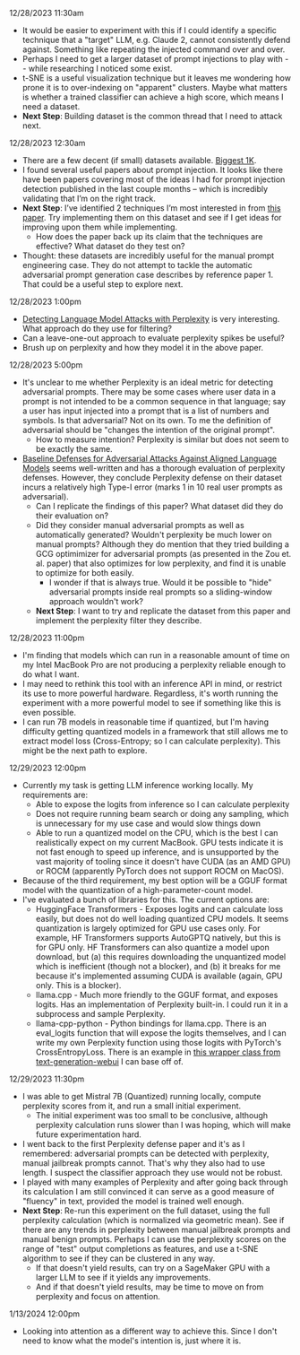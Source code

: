 12/28/2023 11:30am

- It would be easier to experiment with this if I could identify a specific technique that a "target" LLM, e.g. Claude 2, cannot consistently defend against. Something like repeating the injected command over and over.
- Perhaps I need to get a larger dataset of prompt injections to play with -- while researching I noticed some exist.
- t-SNE is a useful visualization technique but it leaves me wondering how prone it is to over-indexing on "apparent" clusters. Maybe what matters is whether a trained classifier can achieve a high score, which means I need a dataset.
- **Next Step**: Building dataset is the common thread that I need to attack next.

12/28/2023 12:30am

- There are a few decent (if small) datasets available. [Biggest 1K](https://huggingface.co/datasets/Harelix/Prompt-Injection-Mixed-Techniques-2024).
- I found several useful papers about prompt injection. It looks like there have been papers covering most of the ideas I had for prompt injection detection published in the last couple months – which is incredibly validating that I’m on the right track.
- **Next Step**: I’ve identified 2 techniques I’m most interested in from [this paper](https://arxiv.org/pdf/2310.12815.pdf). Try implementing them on this dataset and see if I get ideas for improving upon them while implementing.
  - How does the paper back up its claim that the techniques are effective? What dataset do they test on?
- Thought: these datasets are incredibly useful for the manual prompt engineering case. They do not attempt to tackle the automatic adversarial prompt generation case describes by reference paper 1. That could be a useful step to explore next.

12/28/2023 1:00pm

- [Detecting Language Model Attacks with Perplexity](https://arxiv.org/pdf/2308.14132.pdf) is very interesting. What approach do they use for filtering?
- Can a leave-one-out approach to evaluate perplexity spikes be useful?
- Brush up on perplexity and how they model it in the above paper.

12/28/2023 5:00pm

- It's unclear to me whether Perplexity is an ideal metric for detecting adversarial prompts. There may be some cases where user data in a prompt is not intended to be a common sequence in that language; say a user has input injected into a prompt that is a list of numbers and symbols. Is that adversarial? Not on its own. To me the definition of adversarial should be "changes the intention of the original prompt".
  - How to measure intention? Perplexity is similar but does not seem to be exactly the same.
- [Baseline Defenses for Adversarial Attacks Against Aligned Language Models](https://arxiv.org/pdf/2309.00614.pdf) seems well-written and has a thorough evaluation of perplexity defenses. However, they conclude Perplexity defense on their dataset incurs a relatively high Type-I error (marks 1 in 10 real user prompts as adversarial).
  - Can I replicate the findings of this paper? What dataset did they do their evaluation on?
  - Did they consider manual adversarial prompts as well as automatically generated? Wouldn't perplexity be much lower on manual prompts? Although they do mention that they tried building a GCG optimimizer for adversarial prompts (as presented in the Zou et. al. paper) that also optimizes for low perplexity, and find it is unable to optimize for both easily.
    - I wonder if that is always true. Would it be possible to "hide" adversarial prompts inside real prompts so a sliding-window approach wouldn't work?
  - **Next Step**: I want to try and replicate the dataset from this paper and implement the perplexity filter they describe.

12/28/2023 11:00pm

- I'm finding that models which can run in a reasonable amount of time on my Intel MacBook Pro are not producing a perplexity reliable enough to do what I want.
- I may need to rethink this tool with an inference API in mind, or restrict its use to more powerful hardware. Regardless, it's worth running the experiment with a more powerful model to see if something like this is even possible.
- I can run 7B models in reasonable time if quantized, but I'm having difficulty getting quantized models in a framework that still allows me to extract model loss (Cross-Entropy; so I can calculate perplexity). This might be the next path to explore.

12/29/2023 12:00pm

- Currently my task is getting LLM inference working locally. My requirements are:
  - Able to expose the logits from inference so I can calculate perplexity
  - Does not require running beam search or doing any sampling, which is unnecessary for my use case and would slow things down
  - Able to run a quantized model on the CPU, which is the best I can realistically expect on my current MacBook. GPU tests indicate it is not fast enough to speed up inference, and is unsupported by the vast majority of tooling since it doesn't have CUDA (as an AMD GPU) or ROCM (apparently PyTorch does not support ROCM on MacOS).
- Because of the third requirement, my best option will be a GGUF format model with the quantization of a high-parameter-count model.
- I've evaluated a bunch of libraries for this. The current options are:
  - HuggingFace Transformers - Exposes logits and can calculate loss easily, but does not do well loading quantized CPU models. It seems quantization is largely optimized for GPU use cases only. For example, HF Transformers supports AutoGPTQ natively, but this is for GPU only. HF Transformers can also quantize a model upon download, but (a) this requires downloading the unquantized model which is inefficient (though not a blocker), and (b) it breaks for me because it's implemented assuming CUDA is available (again, GPU only. This is a blocker).
  - llama.cpp - Much more friendly to the GGUF format, and exposes logits. Has an implementation of Perplexity built-in. I could run it in a subprocess and sample Perplexity.
  - llama-cpp-python - Python bindings for llama.cpp. There is an eval_logits function that will expose the logits themselves, and I can write my own Perplexity function using those logits with PyTorch's CrossEntropyLoss. There is an example in [this wrapper class from text-generation-webui](https://github.com/oobabooga/text-generation-webui/blob/main/modules/llamacpp_hf.py) I can base off of.

12/29/2023 11:30pm

- I was able to get Mistral 7B (Quantized) running locally, compute perplexity scores from it, and run a small initial experiment.
  - The initial experiment was too small to be conclusive, although perplexity calculation runs slower than I was hoping, which will make future experimentation hard.
- I went back to the first Perplexity defense paper and it's as I remembered: adversarial prompts can be detected with perplexity, manual jailbreak prompts cannot. That's why they also had to use length. I suspect the classifier approach they use would not be robust.
- I played with many examples of Perplexity and after going back through its calculation I am still convinced it can serve as a good measure of "fluency" in text, provided the model is trained well enough.
- **Next Step**: Re-run this experiment on the full dataset, using the full perplexity calculation (which is normalized via geometric mean). See if there are any trends in perplexity between manual jailbreak prompts and manual benign prompts. Perhaps I can use the perplexity scores on the range of "test" output completions as features, and use a t-SNE algorithm to see if they can be clustered in any way.
  - If that doesn't yield results, can try on a SageMaker GPU with a larger LLM to see if it yields any improvements.
  - And if that doesn't yield results, may be time to move on from perplexity and focus on attention.

1/13/2024 12:00pm

- Looking into attention as a different way to achieve this. Since I don't need to know what the model's intention is, just where it is.
